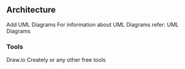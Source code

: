 ## Architecture

Add UML Diagrams
For information about UML Diagrams refer: UML Diagrams

### Tools

Draw.io
Creately
or any other free tools
